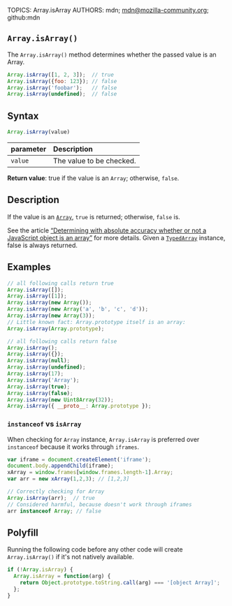 TOPICS: Array.isArray
AUTHORS: mdn; mdn@mozilla-community.org; github:mdn

## `Array.isArray()`

The `Array.isArray()` method determines whether the passed value is an Array.

```javascript
Array.isArray([1, 2, 3]);  // true
Array.isArray({foo: 123}); // false
Array.isArray('foobar');   // false
Array.isArray(undefined);  // false
```

## Syntax

```javascript
Array.isArray(value)
```

| parameter | Description |
| :-- | :-- |
| `value` | The value to be checked. |

**Return value**: true if the value is an `Array`; otherwise, `false`.

## Description

If the value is an [`Array`](/en/webfrontend/Array), `true` is returned; otherwise, `false` is.

See the article [“Determining with absolute accuracy whether or not a JavaScript object is an array”](http://web.mit.edu/jwalden/www/isArray.html)
for more details. Given a [`TypedArray`](/en/webfrontend/TypedArray) instance, false is always returned.

## Examples

```javascript
// all following calls return true
Array.isArray([]);
Array.isArray([1]);
Array.isArray(new Array());
Array.isArray(new Array('a', 'b', 'c', 'd'));
Array.isArray(new Array(3));
// Little known fact: Array.prototype itself is an array:
Array.isArray(Array.prototype);

// all following calls return false
Array.isArray();
Array.isArray({});
Array.isArray(null);
Array.isArray(undefined);
Array.isArray(17);
Array.isArray('Array');
Array.isArray(true);
Array.isArray(false);
Array.isArray(new Uint8Array(32));
Array.isArray({ __proto__: Array.prototype });
```

### `instanceof` vs `isArray`

When checking for `Array` instance, `Array.isArray` is preferred over `instanceof` because it works
through `iframes`.

```javascript
var iframe = document.createElement('iframe');
document.body.appendChild(iframe);
xArray = window.frames[window.frames.length-1].Array;
var arr = new xArray(1,2,3); // [1,2,3]

// Correctly checking for Array
Array.isArray(arr);  // true
// Considered harmful, because doesn't work through iframes
arr instanceof Array; // false
```

## Polyfill

Running the following code before any other code will create `Array.isArray()` if it's not natively available.

```javascript
if (!Array.isArray) {
  Array.isArray = function(arg) {
    return Object.prototype.toString.call(arg) === '[object Array]';
  };
}
```
